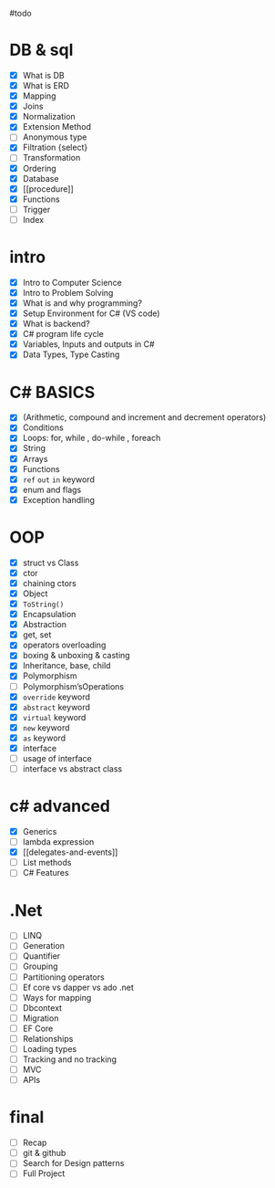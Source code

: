 #todo
# DB & sql
- [x] What is DB
- [x] What is ERD
- [x] Mapping
- [x] Joins
- [x] Normalization
- [x] Extension Method
- [ ] Anonymous type
- [x] Filtration {select}
- [ ] Transformation
- [x] Ordering
- [x] Database
- [x] [[procedure]]
- [x] Functions
- [ ] Trigger
- [ ] Index
# intro
- [x] Intro to Computer Science
- [x] Intro to Problem Solving
- [x] What is and why programming?
- [x] Setup Environment for C# (VS code)
- [x] What is backend?
- [x] C# program life cycle
- [x] Variables, Inputs and outputs in C#
- [x] Data Types, Type Casting
# C# BASICS 
- [x] (Arithmetic, compound and increment and decrement operators)
- [x] Conditions
- [x] Loops: for, while , do-while , foreach
- [x] String
- [x] Arrays
- [x] Functions
- [x] `ref` `out` `in` keyword
- [x] enum and flags
- [x] Exception handling
# OOP
- [x] struct vs Class
- [x] ctor
- [x] chaining ctors
- [x] Object
- [x] `ToString()`
- [x] Encapsulation
- [x] Abstraction
- [x] get, set
- [x] operators overloading
- [x] boxing & unboxing & casting
- [x] Inheritance, base, child
- [x] Polymorphism
- [ ] Polymorphism’sOperations
- [x] `override` keyword
- [x] `abstract` keyword
- [x] `virtual` keyword
- [x] `new` keyword
- [x] `as` keyword
- [x] interface
- [ ] usage of interface
- [ ] interface vs abstract class

# c# advanced 
- [x] Generics
- [ ] lambda expression
- [x] [[delegates-and-events]]
- [ ] List methods
- [ ] C# Features
# .Net
- [ ] LINQ
- [ ] Generation
- [ ] Quantifier
- [ ] Grouping
- [ ] Partitioning operators
- [ ] Ef core vs dapper vs ado .net
- [ ] Ways for mapping
- [ ] Dbcontext
- [ ] Migration
- [ ] EF Core
- [ ] Relationships
- [ ] Loading types
- [ ] Tracking and no tracking
- [ ] MVC
- [ ] APIs
# final
- [ ] Recap
- [ ] git & github
- [ ] Search for Design patterns
- [ ] Full Project